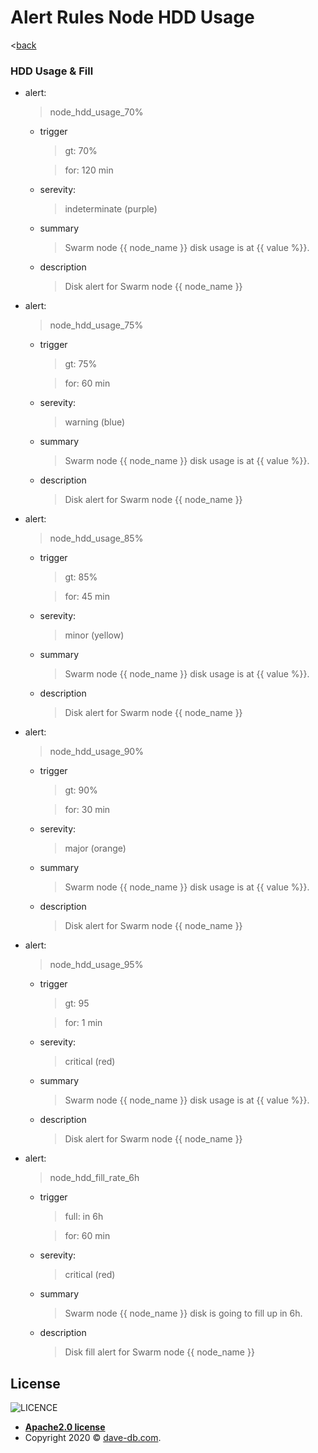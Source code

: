 <!--
* Copyright 2020 @dave-db.com
*
* Licensed under the Apache License, Version 2.0 (the "License");
* you may not use this file except in compliance with the License.
* You may obtain a copy of the License at
*    http://www.apache.org/licenses/LICENSE-2.0
*
* Unless required by applicable law or agreed to in writing, software
* distributed under the License is distributed on an "AS IS" BASIS,
* WITHOUT WARRANTIES OR CONDITIONS OF ANY KIND, either express or implied.
* See the License for the specific language governing permissions and
* limitations under the License.
-->

<!--
 * --------------------------------------------------------------------------------
 * Description:
 *        ToDo:
 * --------------------------------------------------------------------------------
 -->

# Alert Rules Node HDD Usage
<[back](./prom)

### HDD Usage & Fill
- alert: 
    > node_hdd_usage_70%
    - trigger
        > gt: 70%

        > for: 120 min

    - serevity: 
        > indeterminate (purple)
    - summary
        > Swarm node {{ node_name }} disk usage is at {{ value %}}.
    - description
        > Disk alert for Swarm node {{ node_name }}


- alert: 
    > node_hdd_usage_75%
    - trigger
        > gt: 75%

        > for: 60 min

    - serevity:
        > warning (blue)
    - summary
        > Swarm node {{ node_name }} disk usage is at {{ value %}}.
    - description
        > Disk alert for Swarm node {{ node_name }}

- alert: 
    > node_hdd_usage_85%
    - trigger
        > gt: 85%

        > for: 45 min

    - serevity:
        > minor (yellow)
    - summary
        > Swarm node {{ node_name }} disk usage is at {{ value %}}.
    - description
        > Disk alert for Swarm node {{ node_name }}

- alert: 
    > node_hdd_usage_90%
    - trigger
        > gt: 90%

        > for: 30 min

    - serevity:
        > major (orange)
    - summary
        > Swarm node {{ node_name }} disk usage is at {{ value %}}.
    - description
        > Disk alert for Swarm node {{ node_name }}

- alert: 
    > node_hdd_usage_95%
    - trigger
        > gt: 95

        > for: 1 min

    - serevity:
        > critical (red)
    - summary
        > Swarm node {{ node_name }} disk usage is at {{ value %}}.
    - description
        > Disk alert for Swarm node {{ node_name }}

- alert: 
    > node_hdd_fill_rate_6h
    - trigger
        > full: in 6h
        
        > for: 60 min
        
    - serevity:
        > critical (red)
    - summary
        > Swarm node {{ node_name }} disk is going to fill up in 6h.
    - description
        > Disk fill alert for Swarm node {{ node_name }}

## License

![LICENCE](https://img.shields.io/github/license/davedb459/davedb-api)

- **[Apache2.0 license](http://www.apache.org/licenses/LICENSE-2.0)**
- Copyright 2020 © <a href="https://github.com/davedb459/davedb.api.git" target="_blank">dave-db.com</a>.